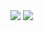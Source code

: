 <img src="https://capsule-render.vercel.app/api?type=venom&color=f9c1de&height=200&section=header&text=Hi!%20I'm%20Juyi%20Kim.&fontSize=50&fontColor=383838" />

<picture>
  <img src="https://github-readme-stats.vercel.app/api?username=jjuyii49&show_icons=true&title_color=e0508d&text_color=383838&icon_color=e0508d" />
</picture>
  
